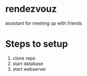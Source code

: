 # rendezvouz
assistant for meeting up with friends


# Steps to setup
1. clone repo
2. start database
3. start webserver
